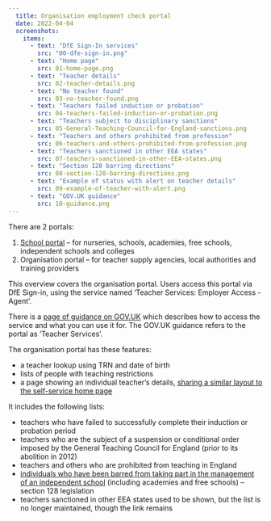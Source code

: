 ```yaml
---
  title: Organisation employment check portal
  date: 2022-04-04
  screenshots:
    items:
      - text: "DfE Sign-In services"
        src: "00-dfe-sign-in.png"
      - text: "Home page"
        src: 01-home-page.png
      - text: "Teacher details"
        src: 02-teacher-details.png
      - text: "No teacher found"
        src: 03-no-teacher-found.png
      - text: "Teachers failed induction or probation"
        src: 04-teachers-failed-induction-or-probation.png
      - text: "Teachers subject to disciplinary sanctions"
        src: 05-General-Teaching-Council-for-England-sanctions.png
      - text: "Teachers and others prohibited from profession"
        src: 06-teachers-and-others-prohibited-from-profession.png
      - text: "Teachers sanctioned in other EEA states"
        src: 07-teachers-sanctioned-in-other-EEA-states.png
      - text: "Section 128 barring directions"
        src: 08-section-128-barring-directions.png
      - text: "Example of status with alert on teacher details"
        src: 09-example-of-teacher-with-alert.png
      - text: "GOV.UK guidance"
        src: 10-guidance.png
---
```


There are 2 portals:

1. [School portal](/employment-check-portals/school-overview/) – for nurseries, schools, academies, free schools, independent schools and colleges
2. Organisation portal – for teacher supply agencies, local authorities and training providers

This overview covers the organisation portal. Users access this portal via DfE Sign-in, using the service named ‘Teacher Services: Employer Access - Agent’.

There is a [page of guidance on GOV.UK](https://www.gov.uk/guidance/teacher-status-checks-information-for-employers) which describes how to access the service and what you can use it for. The GOV.UK guidance refers to the portal as ‘Teacher Services’.

The organisation portal has these features:

- a teacher lookup using TRN and date of birth
- lists of people with teaching restrictions
- a page showing an individual teacher’s details, [sharing a similar layout to the self-service home page](/overview/#signed-in-home-page)

It includes the following lists:

- teachers who have failed to successfully complete their induction or probation period
- teachers who are the subject of a suspension or conditional order imposed by the General Teaching Council for England (prior to its abolition in 2012)
- teachers and others who are prohibited from teaching in England
- [individuals who have been barred from taking part in the management of an independent school](https://www.gov.uk/government/publications/barring-unsuitable-individuals-from-managing-independent-schools) (including academies and free schools) – section 128 legislation
- teachers sanctioned in other EEA states used to be shown, but the list is no longer maintained, though the link remains
